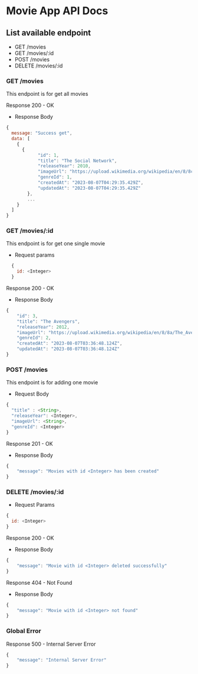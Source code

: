# Movie App API Docs

## List available endpoint

- GET /movies
- GET /movies/:id
- POST /movies
- DELETE /movies/:id

### GET /movies

This endpoint is for get all movies

Response 200 - OK

- Response Body

```js
{
  message: "Success get",
  data: [
    {
      {
            "id": 1,
            "title": "The Social Network",
            "releaseYear": 2010,
            "imageUrl": "https://upload.wikimedia.org/wikipedia/en/8/8c/The_Social_Network_film_poster.png",
            "genreId": 1,
            "createdAt": "2023-08-07T04:29:35.429Z",
            "updatedAt": "2023-08-07T04:29:35.429Z"
        },
        ...
    }
  ]
}
```

### GET /movies/:id

This endpoint is for get one single movie

- Request params

```js
  {
    id: <Integer>
  }
```

Response 200 - OK

- Response Body

```js
{
    "id": 3,
    "title": "The Avengers",
    "releaseYear": 2012,
    "imageUrl": "https://upload.wikimedia.org/wikipedia/en/8/8a/The_Avengers_%282012_film%29_poster.jpg",
    "genreId": 2,
    "createdAt": "2023-08-07T03:36:48.124Z",
    "updatedAt": "2023-08-07T03:36:48.124Z"
}
```

### POST /movies

This endpoint is for adding one movie

- Request Body

```js
{
  "title" : <String>,
  "releaseYear": <Integer>,
  "imageUrl": <String>,
  "genreId": <Integer>
}
```

Response 201 - OK

- Response Body

```js
{
    "message": "Movies with id <Integer> has been created"
}
```

### DELETE /movies/:id

- Request Params

```js
{
  id: <Integer>
}
```

Response 200 - OK

- Response Body

```js
{
    "message": "Movie with id <Integer> deleted successfully"
}
```

Response 404 - Not Found

- Response Body

```js
{
    "message": "Movie with id <Integer> not found"
}
```

### Global Error

Response 500 - Internal Server Error

```js
{
    "message": "Internal Server Error"
}
```
